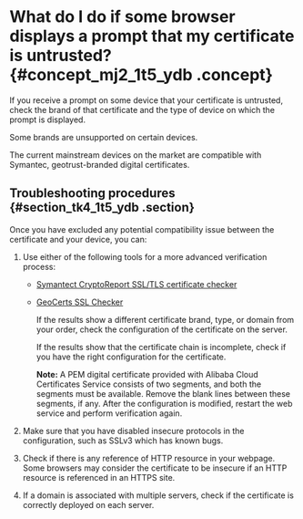 # What do I do if some browser displays a prompt that my certificate is untrusted? {#concept_mj2_1t5_ydb .concept}

If you receive a prompt on some device that your certificate is untrusted, check the brand of that certificate and the type of device on which the prompt is displayed.

Some brands are unsupported on certain devices.

The current mainstream devices on the market are compatible with Symantec, geotrust-branded digital certificates.

## Troubleshooting procedures {#section_tk4_1t5_ydb .section}

Once you have excluded any potential compatibility issue between the certificate and your device, you can:

1.  Use either of the following tools for a more advanced verification process:
    -   [Symantect CryptoReport SSL/TLS certificate checker](https://cryptoreport.websecurity.symantec.com/checker/views/certCheck.jsp)
    -   [GeoCerts SSL Checker](https://www.geocerts.com/ssl_checker)

        If the results show a different certificate brand, type, or domain from your order, check the configuration of the certificate on the server.

        If the results show that the certificate chain is incomplete, check if you have the right configuration for the certificate.

        **Note:** A PEM digital certificate provided with Alibaba Cloud Certificates Service consists of two segments, and both the segments must be available. Remove the blank lines between these segments, if any. After the configuration is modified, restart the web service and perform verification again.

2.  Make sure that you have disabled insecure protocols in the configuration, such as SSLv3 which has known bugs.
3.  Check if there is any reference of HTTP resource in your webpage. Some browsers may consider the certificate to be insecure if an HTTP resource is referenced in an HTTPS site.
4.  If a domain is associated with multiple servers, check if the certificate is correctly deployed on each server.

